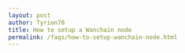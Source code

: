 ```yaml
---
layout: post
author: Tyrion70
title: How to setup a Wanchain node
permalink: /faqs/how-to-setup-wanchain-node.html
---
```

